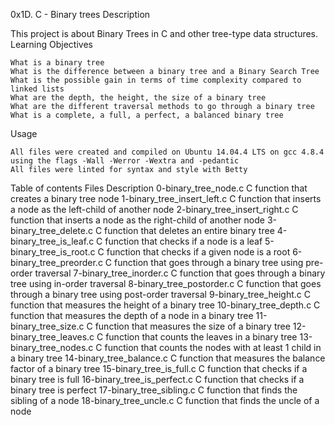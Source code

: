 0x1D. C - Binary trees
Description

This project is about Binary Trees in C and other tree-type data structures.
Learning Objectives

    What is a binary tree
    What is the difference between a binary tree and a Binary Search Tree
    What is the possible gain in terms of time complexity compared to linked lists
    What are the depth, the height, the size of a binary tree
    What are the different traversal methods to go through a binary tree
    What is a complete, a full, a perfect, a balanced binary tree

Usage

    All files were created and compiled on Ubuntu 14.04.4 LTS on gcc 4.8.4
    using the flags -Wall -Werror -Wextra and -pedantic
    All files were linted for syntax and style with Betty

Table of contents
Files 	Description
0-binary_tree_node.c 	C function that creates a binary tree node
1-binary_tree_insert_left.c 	C function that inserts a node as the left-child of another node
2-binary_tree_insert_right.c 	C function that inserts a node as the right-child of another node
3-binary_tree_delete.c 	C function that deletes an entire binary tree
4-binary_tree_is_leaf.c 	C function that checks if a node is a leaf
5-binary_tree_is_root.c 	C function that checks if a given node is a root
6-binary_tree_preorder.c 	C function that goes through a binary tree using pre-order traversal
7-binary_tree_inorder.c 	C function that goes through a binary tree using in-order traversal
8-binary_tree_postorder.c 	C function that goes through a binary tree using post-order traversal
9-binary_tree_height.c 	C function that measures the height of a binary tree
10-binary_tree_depth.c 	C function that measures the depth of a node in a binary tree
11-binary_tree_size.c 	C function that measures the size of a binary tree
12-binary_tree_leaves.c 	C function that counts the leaves in a binary tree
13-binary_tree_nodes.c 	C function that counts the nodes with at least 1 child in a binary tree
14-binary_tree_balance.c 	C function that measures the balance factor of a binary tree
15-binary_tree_is_full.c 	C function that checks if a binary tree is full
16-binary_tree_is_perfect.c 	C function that checks if a binary tree is perfect
17-binary_tree_sibling.c 	C function that finds the sibling of a node
18-binary_tree_uncle.c 	C function that finds the uncle of a node
